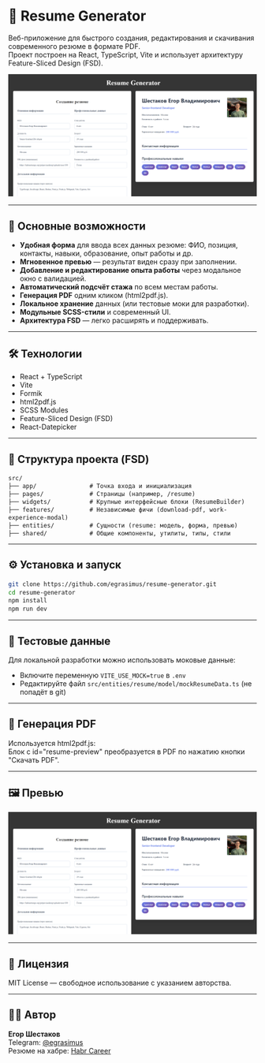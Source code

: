 # 📝 Resume Generator

Веб-приложение для быстрого создания, редактирования и скачивания современного резюме в формате PDF.  
Проект построен на React, TypeScript, Vite и использует архитектуру Feature-Sliced Design (FSD).

![preview](./public/preview.png)

---

## 🚀 Основные возможности

- **Удобная форма** для ввода всех данных резюме: ФИО, позиция, контакты, навыки, образование, опыт работы и др.
- **Мгновенное превью** — результат виден сразу при заполнении.
- **Добавление и редактирование опыта работы** через модальное окно с валидацией.
- **Автоматический подсчёт стажа** по всем местам работы.
- **Генерация PDF** одним кликом (html2pdf.js).
- **Локальное хранение** данных (или тестовые моки для разработки).
- **Модульные SCSS-стили** и современный UI.
- **Архитектура FSD** — легко расширять и поддерживать.

---

## 🛠️ Технологии

- React + TypeScript
- Vite
- Formik
- html2pdf.js
- SCSS Modules
- Feature-Sliced Design (FSD)
- React-Datepicker

---

## 📁 Структура проекта (FSD)

```
src/
├── app/               # Точка входа и инициализация
├── pages/             # Страницы (например, /resume)
├── widgets/           # Крупные интерфейсные блоки (ResumeBuilder)
├── features/          # Независимые фичи (download-pdf, work-experience-modal)
├── entities/          # Сущности (resume: модель, форма, превью)
├── shared/            # Общие компоненты, утилиты, типы, стили
```

---

## ⚙️ Установка и запуск

```bash
git clone https://github.com/egrasimus/resume-generator.git
cd resume-generator
npm install
npm run dev
```

---

## 🧪 Тестовые данные

Для локальной разработки можно использовать моковые данные:

- Включите переменную `VITE_USE_MOCK=true` в `.env`
- Редактируйте файл `src/entities/resume/model/mockResumeData.ts` (не попадёт в git)

---

## 📄 Генерация PDF

Используется html2pdf.js:  
Блок с id="resume-preview" преобразуется в PDF по нажатию кнопки "Скачать PDF".

---

## 🖼️ Превью

![preview](./public/preview.png)

---

## 📜 Лицензия

MIT License — свободное использование с указанием авторства.

---

## 👨‍💻 Автор

**Егор Шестаков**  
Telegram: [@egrasimus](https://t.me/egrasimus)  
Резюме на хабре: [Habr Career](https://career.habr.com/egrasimus)
